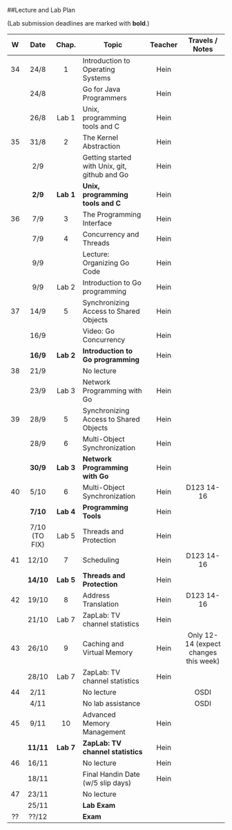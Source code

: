 ##Lecture and Lab Plan

(Lab submission deadlines are marked with **bold**.)

| W    |  Date     | Chap.     | Topic                                            | Teacher | Travels / Notes     |
|:----:|:---------:|:-----:    |--------------------------------------------------|:-------:|:------------:|
|  34  |  24/8     |   1       | Introduction to Operating Systems                |  Hein   |              |
|      |  24/8     |           | Go for Java Programmers                          |  Hein   |              |
|      |  26/8     | Lab 1     | Unix, programming tools and C                    |  Hein   |              |
|  35  |  31/8     |   2       | The Kernel Abstraction                           |  Hein   |              |
|      |  2/9      |           | Getting started with Unix, git, github and Go    |  Hein   |              |
|      |  **2/9**  | **Lab 1** | **Unix, programming tools and C**                |  Hein   |              |
|  36  |  7/9      |   3       | The Programming Interface                        |  Hein   |              |
|      |  7/9      |   4       | Concurrency and Threads                          |  Hein   |              |
|      |  9/9      |           | Lecture: Organizing Go Code                      |  Hein   |              |
|      |  9/9      | Lab 2     | Introduction to Go programming                   |  Hein   |              |
|  37  |  14/9     |   5       | Synchronizing Access to Shared Objects           |  Hein   |              |
|      |  16/9     |           | Video: Go Concurrency                            |  Hein   |              |
|      |  **16/9** | **Lab 2** | **Introduction to Go programming**               |  Hein   |              |
|  38  |  21/9     |           | No lecture                                       |         |              |
|      |  23/9     |   Lab 3   | Network Programming with Go                      |  Hein   |              |
|  39  |  28/9     |   5       | Synchronizing Access to Shared Objects           |  Hein   |              |
|      |  28/9     |   6       | Multi-Object Synchronization                     |  Hein   |              |
|      |  **30/9** | **Lab 3** | **Network Programming with Go**                  |  Hein   |              |
|  40  |  5/10     |   6       | Multi-Object Synchronization                     |  Hein   | D123 14-16   |
|      |  **7/10** | **Lab 4** | **Programming Tools**                            |  Hein   |              |
|      |  7/10 (TO FIX)     | Lab 5     | Threads and Protection                           |  Hein   |              |
|  41  | 12/10     |   7       | Scheduling                                       |  Hein   | D123 14-16   |
|      | **14/10** | **Lab 5** | **Threads and Protection**                       |  Hein   |              |
|  42  | 19/10     |   8       | Address Translation                              |  Hein   | D123 14-16   |
|      | 21/10     | Lab 7     | ZapLab: TV channel statistics                    |  Hein   |              |
|  43  | 26/10     |   9       | Caching and Virtual Memory                       |  Hein   | Only 12-14 (expect changes this week)   |
|      | 28/10     | Lab 7     | ZapLab: TV channel statistics                    |  Hein   |              |
|  44  |  2/11     |           | No lecture                                       |         | OSDI         |
|      |  4/11     |           | No lab assistance                                |         | OSDI         |
|  45  |  9/11     |  10       | Advanced Memory Management                       |  Hein   |              |
|      | **11/11** | **Lab 7** | **ZapLab: TV channel statistics**                |  Hein   |              |
|  46  | 16/11     |           | No lecture                                       |  Hein   |              |
|      | 18/11     |           | Final Handin Date (w/5 slip days)                |  Hein   |              |
|  47  | 23/11     |           | No lecture                                       |         |              |
|      | 25/11     |           | **Lab Exam**                                     |         |              |
|  ??  | ??/12     |           | **Exam**                                         |         |              |
